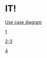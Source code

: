 # IT!
[Use case diagram](https://github.com/VilardCool/IT/blob/main/img/UseCaseDiagram.png)

[1](https://github.com/VilardCool/IT/blob/main/docs/1/1.md)

[2-3](https://github.com/VilardCool/IT/blob/main/docs/2/2.md)

[4](https://github.com/VilardCool/IT/blob/main/docs/3/3.md)
